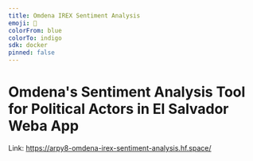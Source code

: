 ```yaml
---
title: Omdena IREX Sentiment Analysis
emoji: 🐢
colorFrom: blue
colorTo: indigo
sdk: docker
pinned: false
---
```


# Omdena's Sentiment Analysis Tool for Political Actors in El Salvador Weba App

Link: https://arpy8-omdena-irex-sentiment-analysis.hf.space/
